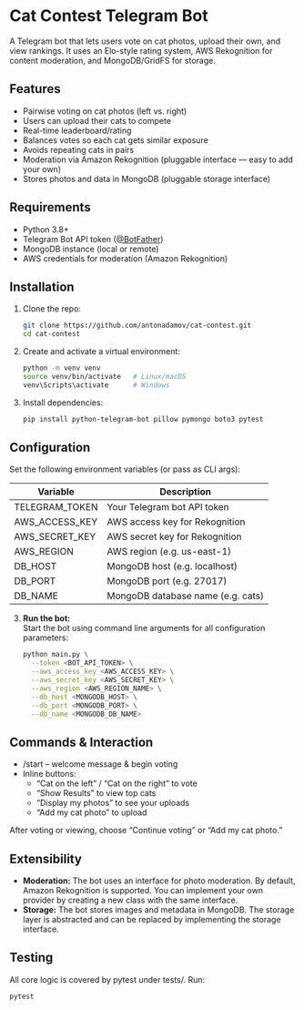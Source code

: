 # Cat Contest Telegram Bot

A Telegram bot that lets users vote on cat photos, upload their own, and view rankings. 
It uses an Elo-style rating system, AWS Rekognition for content moderation, and MongoDB/GridFS for storage.

## Features

- Pairwise voting on cat photos (left vs. right)
- Users can upload their cats to compete
- Real-time leaderboard/rating
- Balances votes so each cat gets similar exposure
- Avoids repeating cats in pairs
- Moderation via Amazon Rekognition (pluggable interface — easy to add your own)
- Stores photos and data in MongoDB (pluggable storage interface)

## Requirements

- Python 3.8+
- Telegram Bot API token ([@BotFather](https://t.me/BotFather))
- MongoDB instance (local or remote)
- AWS credentials for moderation (Amazon Rekognition)

## Installation

1. Clone the repo:  
   ```bash
   git clone https://github.com/antonadamov/cat-contest.git
   cd cat-contest
   ```

2. Create and activate a virtual environment:  
   ```bash
   python -m venv venv
   source venv/bin/activate   # Linux/macOS
   venv\Scripts\activate      # Windows
   ```

3. Install dependencies:  
   ```bash
   pip install python-telegram-bot pillow pymongo boto3 pytest
   ```

## Configuration

Set the following environment variables (or pass as CLI args):

| Variable            | Description                          |
|---------------------|--------------------------------------|
| TELEGRAM_TOKEN      | Your Telegram bot API token          |
| AWS_ACCESS_KEY      | AWS access key for Rekognition       |
| AWS_SECRET_KEY      | AWS secret key for Rekognition       |
| AWS_REGION          | AWS region (e.g. us-east-1)          |
| DB_HOST             | MongoDB host (e.g. localhost)        |
| DB_PORT             | MongoDB port (e.g. 27017)            |
| DB_NAME             | MongoDB database name (e.g. cats)    |


3. **Run the bot:**  
   Start the bot using command line arguments for all configuration parameters:

   ```bash
   python main.py \
     --token <BOT_API_TOKEN> \
     --aws_access_key <AWS_ACCESS_KEY> \
     --aws_secret_key <AWS_SECRET_KEY> \
     --aws_region <AWS_REGION_NAME> \
     --db_host <MONGODB_HOST> \
     --db_port <MONGODB_PORT> \
     --db_name <MONGODB_DB_NAME>
   ```

## Commands & Interaction

- /start – welcome message & begin voting  
- Inline buttons:  
  - “Cat on the left” / “Cat on the right” to vote  
  - “Show Results” to view top cats  
  - “Display my photos” to see your uploads  
  - “Add my cat photo” to upload  

After voting or viewing, choose “Continue voting” or “Add my cat photo.”

## Extensibility

- **Moderation:** The bot uses an interface for photo moderation. By default, Amazon Rekognition is supported. You can implement your own provider by creating a new class with the same interface.
- **Storage:** The bot stores images and metadata in MongoDB. The storage layer is abstracted and can be replaced by implementing the storage interface.

## Testing

All core logic is covered by pytest under tests/. Run:

```bash
pytest
```
